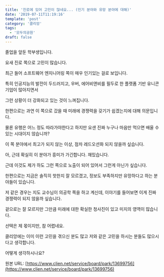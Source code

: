 ```yaml
---
title: '진로에 있어 고민이 많네요... (인기 분야와 유망 분야에 대해)'
date: '2019-07-11T11:19:16'
template: 'post'
category: '클리앙'
tags: 
  - '모두의공원'
draft: false
---
```


졸업을 앞둔 학부생입니다.

  

요새 진로 쪽으로 고민이 많습니다.

  

최근 들어 소프트웨어 엔지니어링 쪽이 매우 인기있는 걸로 보입니다.

특히 인공지능의 발전이 두드러지고, 우버, 에어비앤비를 필두로 한 플랫폼 기반 유니콘 기업이 많아지면서

그런 상황이 더 강화되고 있는 것이 느껴집니다.

  

한편으로는 과연 이 쪽으로 갔을 때 미래에 경쟁력을 갖기가 쉽겠는지에 대해 의문입니다.

물론 유행은 어느 정도 따라가야한다고 하지만 요샌 진짜 누구나 마음만 먹으면 배울 수 있는 시대이지 않습니까?

이 쪽 분야에서 최고가 되지 않는 이상, 점차 레드오션화 되지 않을까 싶습니다.

  

아, 근데 확실히 이 분야가 흥미가 가긴합니다. 재밌습니다. 

근데 이것도 제가 하도 그런 쪽으로 노출이 되어 있어서 그런게 아닌가 싶습니다.

  

한편으로는 지금은 솔직히 핫한지 잘 모르겠고, 정보도 부족하지만 유망하다고 하는 분야들이 있습니다.

저 같은 경우는 지도 교수님이 의공학 쪽을 하고 계신데, 이야기를 들어보면 이게 진짜 경쟁력이 되지 않을까 싶습니다.

겉으로는 잘 모르지만 그만큼 미래에 대한 확실한 청사진이 있고 미지의 영역이 많습니다.

  

선택은 제 몫이지만, 참 어렵네요. 

클리앙에는 이미 이런 고민을 겪으신 분도 많고 저와 같은 고민을 하시는 분들도 많으시다고 생각합니다.

어떻게 생각하시나요?

원본 URL: [https://www.clien.net/service/board/park/13699756](https://www.clien.net/service/board/park/13699756)